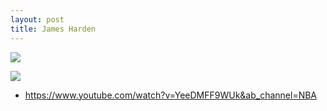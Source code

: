 ```yaml
---
layout: post
title: James Harden
---
```


![](vscode-remote://wsl%2Bubuntu/mnt/c/Users/rohan/vscode/FrontendRepository/images/harden.jpg)

![](vscode-remote://wsl%2Bubuntu/mnt/c/Users/rohan/vscode/FrontendRepository/images/hardenstats.png)

- https://www.youtube.com/watch?v=YeeDMFF9WUk&ab_channel=NBA

